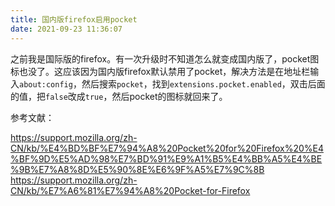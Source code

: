 ```yaml
---
title: 国内版firefox启用pocket
date: 2021-09-23 11:36:07
---
```


之前我是国际版的firefox。有一次升级时不知道怎么就变成国内版了，pocket图标也没了。这应该因为国内版firefox默认禁用了pocket，解决方法是在地址栏输入`about:config`，然后搜索`pocket`，找到`extensions.pocket.enabled`，双击后面的值，把`false`改成`true`，然后pocket的图标就回来了。

参考文献：

<https://support.mozilla.org/zh-CN/kb/%E4%BD%BF%E7%94%A8%20Pocket%20for%20Firefox%20%E4%BF%9D%E5%AD%98%E7%BD%91%E9%A1%B5%E4%BB%A5%E4%BE%9B%E7%A8%8D%E5%90%8E%E6%9F%A5%E7%9C%8B>
<https://support.mozilla.org/zh-CN/kb/%E7%A6%81%E7%94%A8%20Pocket-for-Firefox>
